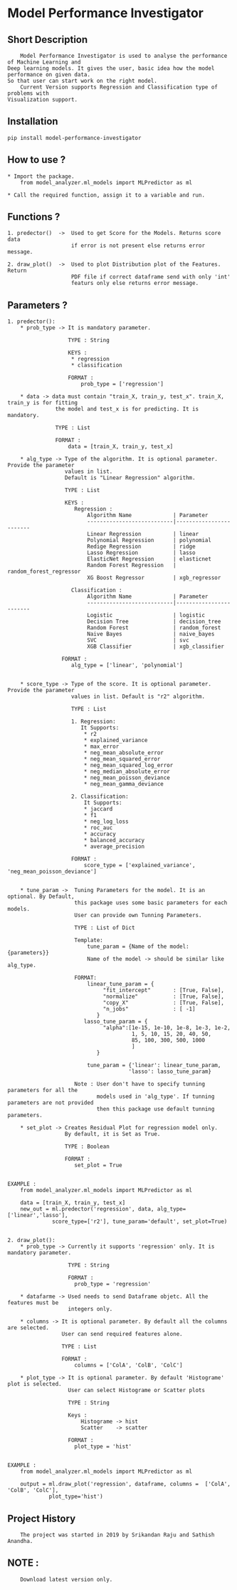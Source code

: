 # Model Performance Investigator


## Short Description

        Model Performance Investigator is used to analyse the performance of Machine Learning and
    Deep learning models. It gives the user, basic idea how the model performance on given data.
    So that user can start work on the right model.
        Current Version supports Regression and Classification type of problems with 
    Visualization support.
    
    
## Installation

    pip install model-performance-investigator
    
    
## How to use ?
    
    * Import the package.
        from model_analyzer.ml_models import MLPredictor as ml
    
    * Call the required function, assign it to a variable and run.
                  
                  
## Functions ?

    1. predector()  ->  Used to get Score for the Models. Returns score data
                        if error is not present else returns error message.
    
    2. draw_plot()  ->  Used to plot Distribution plot of the Features. Return 
                        PDF file if correct dataframe send with only 'int' 
                        featurs only else returns error message.
    

## Parameters ?

    1. predector():
        * prob_type -> It is mandatory parameter.
                           
                       TYPE : String
                       
                       KEYS :
                        * regression
                        * classification      
                       
                       FORMAT :
                           prob_type = ['regression']
        
        * data -> data must contain "train_X, train_y, test_x". train_X, train_y is for fitting
                   the model and test_x is for predicting. It is mandatory.
                   
                   TYPE : List
                   
                   FORMAT :
                       data = [train_X, train_y, test_x]
                   
        * alg_type -> Type of the algorithm. It is optional parameter. Provide the parameter
                      values in list.  
                      Default is "Linear Regression" algorithm.
                       
                      TYPE : List
                       
                      KEYS :
                         Regression :
                             Algorithm Name             | Parameter 
                             ---------------------------|------------------------
                             Linear Regression          | linear
                             Polynomial Regression      | polynomial
                             Redige Regression          | ridge
                             Lasso Regression           | lasso
                             ElasticNet Regression      | elasticnet
                             Random Forest Regression   | random_forest_regressor
                             XG Boost Regressor         | xgb_regressor
                             
                        Classification :
                             Algorithm Name             | Parameter 
                             ---------------------------|------------------------
                             Logistic                   | logistic
                             Decision Tree              | decision_tree
                             Random Forest              | random_forest
                             Naive Bayes                | naive_bayes
                             SVC                        | svc
                             XGB Classifier             | xgb_classifier
                         
                     FORMAT :
                        alg_type = ['linear', 'polynomial']
                    
                        
        * score_type -> Type of the score. It is optional parameter. Provide the parameter
                        values in list. Default is "r2" algorithm.
                        
                        TYPE : List
                        
                        1. Regression:
                           It Supports:
                            * r2
                            * explained_variance
                            * max_error
                            * neg_mean_absolute_error
                            * neg_mean_squared_error
                            * neg_mean_squared_log_error
                            * neg_median_absolute_error
                            * neg_mean_poisson_deviance
                            * neg_mean_gamma_deviance
                           
                        2. Classification:
                            It Supports:
                            * jaccard
                            * f1
                            * neg_log_loss
                            * roc_auc
                            * accuracy
                            * balanced_accuracy
                            * average_precision
                            
                        FORMAT :
                            score_type = ['explained_variance', 'neg_mean_poisson_deviance']
                            
                
        * tune_param ->  Tuning Parameters for the model. It is an optional. By Default, 
                         this package uses some basic parameters for each models.
                         User can provide own Tunning Parameters.
                         
                         TYPE : List of Dict
                         
                         Template:
                             tune_param = {Name of the model: {parameters}}
                             Name of the model -> should be similar like alg_type.
                             
                         FORMAT:
                             linear_tune_param = {
                                  "fit_intercept"       : [True, False],
                                  "normalize"           : [True, False],
                                  "copy_X"              : [True, False],
                                  "n_jobs"              : [ -1]
                                }
                            lasso_tune_param = {
                                  "alpha":[1e-15, 1e-10, 1e-8, 1e-3, 1e-2, 
                                           1, 5, 10, 15, 20, 40, 50,
                                           85, 100, 300, 500, 1000
                                           ]
                                }
                                
                             tune_param = {'linear': linear_tune_param, 
                                          'lasso': lasso_tune_param}
                         
                         Note : User don't have to specify tunning parameters for all the
                                models used in 'alg_type'. If tunning parameters are not provided
                                then this package use default tunning parameters.
                                
        * set_plot -> Creates Residual Plot for regression model only.
                      By default, it is Set as True.
                      
                      TYPE : Boolean
                      
                      FORMAT :
                         set_plot = True
                    
                         
    EXAMPLE :
        from model_analyzer.ml_models import MLPredictor as ml
        
        data = [train_X, train_y, test_x]
        new_out = ml.predector('regression', data, alg_type=['linear','lasso'], 
                  score_type=['r2'], tune_param='default', set_plot=True)
                       
                       
    2. draw_plot():
        * prob_type -> Currently it supports 'regression' only. It is mandatory parameter.
                       
                       TYPE : String
                       
                       FORMAT :
                         prob_type = 'regression'
                         
        * datafarme -> Used needs to send Dataframe objetc. All the features must be 
                       integers only.
        
        * columns -> It is optional parameter. By default all the columns are selected.
                     User can send required features alone.
                     
                     TYPE : List
                     
                     FORMAT :
                         columns = ['ColA', 'ColB', 'ColC']
                         
        * plot_type -> It is optional parameter. By default 'Histograme' plot is selected.
                       User can select Histograme or Scatter plots
                       
                       TYPE : String
                       
                       Keys :
                           Histograme -> hist
                           Scatter    -> scatter
                       
                       FORMAT :
                         plot_type = 'hist'
                
                         
    EXAMPLE :
        from model_analyzer.ml_models import MLPredictor as ml
        
        output = ml.draw_plot('regression', dataframe, columns =  ['ColA', 'ColB', 'ColC'],
                 plot_type='hist')
        
                       
## Project History

        The project was started in 2019 by Srikandan Raju and Sathish Anandha.
        
        
## NOTE :
        Download latest version only.